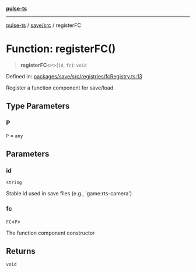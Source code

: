 [**pulse-ts**](../../../README.md)

***

[pulse-ts](../../../README.md) / [save/src](../README.md) / registerFC

# Function: registerFC()

> **registerFC**\<`P`\>(`id`, `fc`): `void`

Defined in: [packages/save/src/registries/fcRegistry.ts:13](https://github.com/jlehett/pulse-ts/blob/4869ef2c4af7bf37d31e2edd2d6d1ba148133fb2/packages/save/src/registries/fcRegistry.ts#L13)

Register a function component for save/load.

## Type Parameters

### P

`P` = `any`

## Parameters

### id

`string`

Stable id used in save files (e.g., 'game:rts-camera')

### fc

`FC`\<`P`\>

The function component constructor

## Returns

`void`
